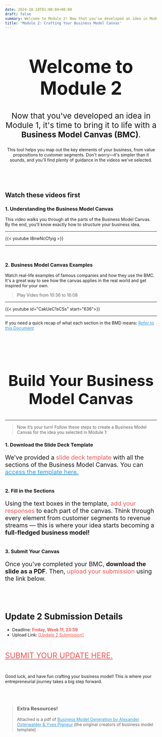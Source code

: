 ```yaml
---
date: 2024-10-18T01:08:04+08:00
draft: false
summary: Welcome to Module 2! Now that you've developed an idea in Module 1, it's time to bring it to life with a Business Model Canvas (BMC).
title: 'Module 2: Crafting Your Business Model Canvas'
---
```



<div style="text-align: center;">
<h1 style="font-size:60px">Welcome to Module 2</h1>
<p style="font-size:26px">Now that you've developed an idea in Module 1, it's time to bring it to life with a <b>Business Model Canvas (BMC)</b>.</p>
<p>This tool helps you map out the key elements of your business, from value propositions to customer segments. Don't worry—it's simpler than it sounds, and you'll find plenty of guidance in the videos we've selected.</p>
</div><br><br><br>


## Watch these videos first

### 1. Understanding the Business Model Canvas

This video walks you through all the parts of the Business Model Canvas. By the end, you'll know exactly how to structure your business idea.

---

{{< youtube I8nwNcCfyig >}}

---

<br>

### 2. Business Model Canvas Examples

Watch real-life examples of famous companies and how they use the BMC. It's a great way to see how the canvas applies in the real world and get inspired for your own.

> Play Video from 10:36 to 16:08

---

{{< youtube id="CakUeC1sCSs" start="636">}}

---

If you need a quick recap of what each section in the BMD means: <a style="color:#3498db" href="https://drive.google.com/file/d/1l5eBgyDjsntPnE99D_FbcbaSFkZb1yjJ/view?usp=sharing">Refer to this Document</a>

<br><br><br>

<div style="text-align: center;">
<h1 style="font-size:50px">Build Your Business Model Canvas</h1>
<h1></h1>
</div>

---

>Now it’s your turn! Follow these steps to create a Business Model Canvas for the idea you selected in Module 1:


### 1. Download the Slide Deck Template

<div style="font-size:20px; margin-bottom:40px">

We’ve provided a <span style="color:#F05555;">slide deck template</span> with all the sections of the Business Model Canvas. You can <a style="color:#3498db" href="https://docs.google.com/presentation/d/1v9FWxRcMQe75x2OdkU_uwuWnxKFxNHiF_ysVPW20wPM/edit?usp=sharing">access the template here.</a> 

</div>

### 2. Fill in the Sections

<div style="font-size:20px; margin-bottom:40px">

Using the text boxes in the template, <span style="color:#F05555;">add your responses</span> to each part of the canvas. Think through every element from customer segments to revenue streams — this is where your idea starts becoming a **full-fledged business model!**

</div>

### 3. Submit Your Canvas 

<div style="font-size:20px; margin-bottom:40px">

Once you've completed your BMC, **download the slide as a PDF**. Then, <span style="color:#F05555;">upload your submission</span> using the link below.

</div>

<Br>

# Update 2 Submission Details
- Deadline: <span style="color:#F05555;">**Friday, Week 11, 23:59**</a>
- Upload Link: <a href="https://forms.gle/ZPWPCUWbWY9fCdQ67" style="color:#F05555;">[Update 2 Submission]</a>

<br>

<a style="color:#F05555;; font-size:25px;" href="https://forms.gle/ZPWPCUWbWY9fCdQ67">SUBMIT YOUR UPDATE HERE.</a>

<br>

Good luck, and have fun crafting your business model! This is where your entrepreneurial journey takes a big step forward.

<br><br>

>### Extra Resources!
>Attached is a pdf of <a style="color:#3498db" href="https://drive.google.com/file/d/1Q5o9fAyQQbpVAfY_0C6vZjKv52oMjhE0/view?usp=sharing">Business Model Generation by Alexander Osterwalder & Yves Pigneur</a> (the original creators of business model template)



